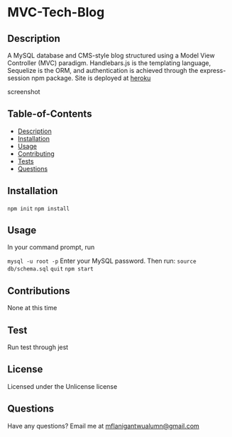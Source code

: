 # MVC-Tech-Blog

## Description
A MySQL database and CMS-style blog structured using a Model View Controller (MVC) paradigm. Handlebars.js is the templating language, Sequelize is the ORM, and authentication is achieved through the express-session npm package. Site is deployed at [heroku](x)

screenshot

## Table-of-Contents
* [Description](#description)
* [Installation](#installation)
* [Usage](#usage)
* [Contributing](#contributing)
* [Tests](#tests)
* [Questions](#questions)


## Installation
`npm init`
`npm install`

## Usage
In your command prompt, run

`mysql -u root -p` Enter your MySQL password. Then run:
`source db/schema.sql`
`quit`
`npm start`

## Contributions
None at this time

## Test
Run test through jest

## License
Licensed under the Unlicense license

## Questions
Have any questions? Email me at mflanigantwualumn@gmail.com
